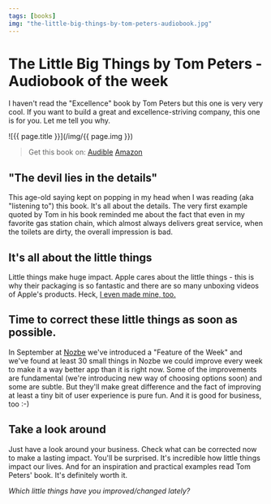 ```yaml
---
tags: [books]
img: "the-little-big-things-by-tom-peters-audiobook.jpg"
---
```


# The Little Big Things by Tom Peters - Audiobook of the week


I haven't read the "Excellence" book by Tom Peters but this one is very very cool. If you want to build a great and excellence-striving company, this one is for you. Let me tell you why.

<!--More-->

![{{ page.title }}](/img/{{ page.img }})

> Get this book on: [Audible](https://www.audible.com/pd/B003A23WLY?tag=sliwinski-20) [Amazon](https://www.amazon.com/dp/B003A23WLY?tag=sliwinski-20)

## "The devil lies in the details"

This age-old saying kept on popping in my head when I was reading (aka "listening to") this book. It's all about the details. The very first example quoted by Tom in his book reminded me about the fact that even in my favorite gas station chain, which almost always delivers great service, when the toilets are dirty, the overall impression is bad.

## It's all about the little things

Little things make huge impact. Apple cares about the little things - this is why their packaging is so fantastic and there are so many unboxing videos of Apple's products. Heck, [I even made mine, too.](/my-productive-computer-unboxing-apple-macbook-air-2-13-ssd/)

## Time to correct these little things as soon as possible.

In September at [Nozbe][n] we've introduced a "Feature of the Week" and we've found at least 30 small things in Nozbe we could improve every week to make it a way better app than it is right now. Some of the improvements are fundamental (we're introducing new way of choosing options soon) and some are subtle. But they'll make great difference and the fact of improving at least a tiny bit of user experience is pure fun. And it is good for business, too :-)

## Take a look around

Just have a look around your business. Check what can be corrected now to make a lasting impact. You'll be surprised. It's incredible how little things impact our lives. And for an inspiration and practical examples read Tom Peters' book. It's definitely worth it.

_Which little things have you improved/changed lately?_


[n]: https://michael.gratis/nozbe